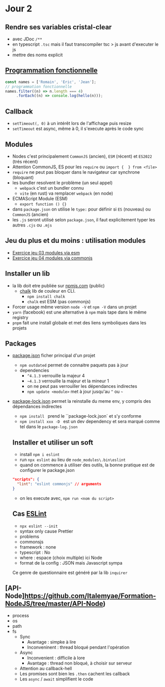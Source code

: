 # Jour 2

## Rendre ses variables cristal-clear

* avec JDoc `/**`
* en typescript `.tsc` mais il faut transcompiler tsc > js avant d'executer le js
* mettre des noms explicit

## [Programmation fonctionnelle](https://github.com/Italemyae/Formation-NodeJS/blob/master/Rappels-JS/03-callback-sync.js)

```Javascript
const names = ['Romain', 'Eric', 'Jean'];
// programmation fonctionnelle
names.filter((n) => n.length === 4)
     .forEach((n) => console.log(hello(n)));
```

## Callback

* `setTimeout(, 0)` à un intérêt lors de l'affichage puis resize
* `setTimeout` est async, même à 0, il s'execute après le code sync

## Modules

* Nodes c'est principalement `CommonJS` (ancien), `ESM` (récent) et `ES2022` (trés récent)
* Attention CommonJS, ES pour les `require` ou `import {  } from <file>`
* `require` ne peut pas bloquer dans le navigateur car synchrone (bloquant)
* les bundler resolvent le problème (un seul appel)
  * `webpack` c'est un bundler connu
  * `vite` (en rust) va remplacer `webpack` (en node)
* ECMAScript Module (ESM)
  * `export function () {}`
* dans `package.json` on utilise le `type:` pour définir si `ES` (nouveau) ou `CommonJS` (ancien)
* les `.js` seront utilisé selon `package.json`, il faut explicitement typer les autres `.cjs` ou `.mjs`

## Jeu du plus et du moins : utilisation modules
* [Exercice jeu 03 modules via esm](https://github.com/Italemyae/Formation-NodeJS/blob/master/Modules/ex-esm)
* [Exercice jeu 04 modules via commonjs](https://github.com/Italemyae/Formation-NodeJS/blob/master/Modules/ex-commonjs)

## Installer un lib

* la lib doit etre publiée sur [npmjs.com](npmjs.com) (public)
  * [chalk](https://www.npmjs.com/package/chalkà ) lib de couleur en CLI.
    * `npm install chalk`
    * `chalk` est ESM (pas commonjs)
* Forcer usage même version `node -V` et `npm -V` dans un projet
* `yarn` (facebook) est une alternative à `npm` mais tape dans le même registry
* `pnpm` fait une install globale et met des liens symboliques dans les projets

## Packages
* [package.json](https://github.com/Italemyae/Formation-NodeJS/blob/master/package.json) ficher principal d'un projet
  * `npm outdated` permet de connaitre paquets pas à jour
  * dependencies
    * `^4.1.3` verrouille la majeur 4
    * `~4.1.3` verrouille la majeur et la mineur 1
    * on ne peut pas verrouiller les dépendances indirectes
    * `npm update <module>` met à jour jusqu'au `^` ou `~`
* [package-lock.json](https://github.com/Italemyae/Formation-NodeJS/blob/master/package-lock.json) permet la reinstalle du meme env, y compris des dépendances indirectes
  * `npm install ` prend le ``package-lock.json` et s'y conforme
  * `npm install xxx -D ` est un dev dependency et sera marqué comme tel dans le `package-log.json`

  ## Installer et utiliser un soft
  * install `npm i eslint`
  * run `npx eslint` au lieu de `node_modules\.bin\eslint`
  * quand on commence à utiliser des outils, la bonne pratique est de configurer le package.json

  ```json
  "scripts": {
    "lint": "eslint commonjs" // arguments
  }
  ```

  * on les execute avec, `npm run <nom du script>`

  ## Cas [ESLint](https://eslint.org/docs/latest/rules/)
  * `npx eslint --init`
  * syntax only cause Prettier
  * problems
  * commonsjs
  * framework : none
  * typescript : No
  * where : espace (choix multiple) ici Node
  * format de la config : JSON mais Javascript sympa

  Ce genre de questionnaire est généré par la lib `inquirer`

## [API-Node]https://github.com/Italemyae/Formation-NodeJS/tree/master/API-Node)

* process
* os
* path
* fs
    * Sync
      * Avantage : simpke à lire
      * Inconveninent : thread bloqué pendant l'opération
    * Async
      * Inconvenient : difficile à lore
      * Avantage : thread non bloqué, à choisir sur serveur
  * Attention au callback-hell
  * Les promises sont bien les `.then` cachent les callback
  * Les `async` / `await` simplifient le code
